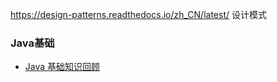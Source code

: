 https://design-patterns.readthedocs.io/zh_CN/latest/ 设计模式

### Java基础
* [Java 基础知识回顾](https://github.com/songweifly/SwLiveBase/blob/master/Java平台/Java基础/Java基础知识.md)
